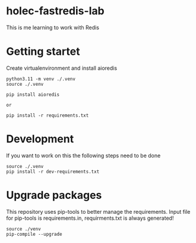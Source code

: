 # holec-fastredis-lab
This is me learning to work with Redis

# Getting startet
Create virtualenvironment and install aioredis

```
python3.11 -m venv ./.venv
source ./.venv

pip install aioredis

or 

pip install -r requirements.txt
```
# Development
If you want to work on this the following steps need to be done

```
source ./.venv
pip install -r dev-requirements.txt
```

# Upgrade packages
This repository uses pip-tools to better manage the requirements. 
Input file for pip-tools is requirements.in, requirments.txt is always generated!
```
source ./venv
pip-compile --upgrade
```
